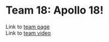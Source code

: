 # Team 18: Apollo 18!

Link to [team page](https://cse-110-sp23-group18.github.io/cse-110-sp23-group18/admin/team)
<br>
Link to [team video](https://youtu.be/QWd9Dn5re64)

